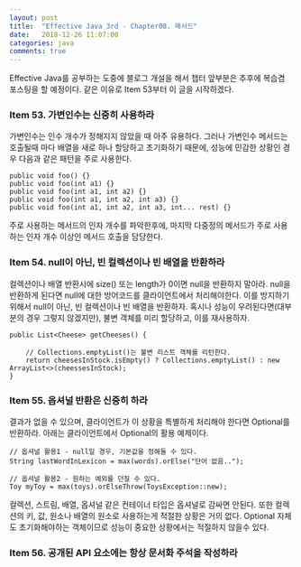 ```yaml
---
layout: post
title:  "Effective Java 3rd - Chapter08. 메서드"
date:   2018-12-26 11:07:00
categories: java
comments: true
---
```

Effective Java를 공부하는 도중에 블로그 개설을 해서 챕터 앞부분은 추후에 복습겸 포스팅을 할 예정이다. 같은 이유로 Item 53부터 이 글을 시작하겠다.

### Item 53. 가변인수는 신중히 사용하라
가변인수는 인수 개수가 정해지지 않았을 때 아주 유용하다.
그러나 가변인수 메서드는 호출될때 마다 배열을 새로 하나 할당하고 초기화하기 때문에, 성능에 민감한 상황인 경우 다음과 같은 패턴을 주로 사용한다.

	public void foo() {}
    public void foo(int a1) {}
    public void foo(int a1, int a2) {}
    public void foo(int a1, int a2, int a3) {}
    public void foo(int a1, int a2, int a3, int... rest) {}

주로 사용하는 메서드의 인자 개수를 파악한후에, 마지막 다중정의 메서드가 주로 사용하는 인자 개수 이상인 메서드 호출을 담당한다.

### Item 54. null이 아닌, 빈 컬렉션이나 빈 배열을 반환하라
컬렉션이나 배열 반환시에 size() 또는 length가 0이면 null을 반환하지 말아라. null을 반환하게 된다면 null에 대한 방어코드를 클라이언트에서 처리해야한다.
이를 방지하기 위해서 null이 아닌, 빈 컬렉션이나 빈 배열을 반환하자.
혹시나 성능이 우려된다면(대부분의 경우 그렇지 않겠지만), 불변 객체를 미리 할당하고, 이를 재사용하자.

	public List<Cheese> getCheeses() {

		// Collections.emptyList()는 불변 리스트 객체를 리턴한다.
		return cheesesInStock.isEmpty() ? Collections.emptyList() : new ArrayList<>(cheessesInStock);
	}

### Item 55. 옵셔널 반환은 신중히 하라
결과가 없을 수 있으며, 클라이언트가 이 상황을 특별하게 처리해야 한다면 Optional<T>를 반환하라. 아래는 클라이언트에서 Optional의 활용 예제이다.

	// 옵셔널 활용1 - null일 경우, 기본값을 정해둘 수 있다.
	String lastWordInLexicon = max(words).orElse("단어 없음..");

	// 옵셔널 활용2 - 원하는 예외를 던질 수 있다.
	Toy myToy = max(toys).orElseThrow(ToysException::new);

컬렉션, 스트림, 배열, 옵셔널 같은 컨테이너 타입은 옵셔널로 감싸면 안된다. 또한 컬렉션의 키, 값, 원소나 배열의 원소로 사용하는게 적절한 상황은 거의 없다.
Optional 자체도 초기화해야하는 객체이므로 성능이 중요한 상황에서는 적절하지 않을수 있다.

### Item 56. 공개된 API 요소에는 항상 문서화 주석을 작성하라
